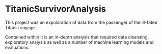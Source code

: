 # TitanicSurvivorAnalysis

This project was an expoloration of data from the passenger of the ill-fated Titanic voyage. 

Contained within it is an in-depth analysis that required data cleansing, exploratory analysis as well as a number of machine learning models and evaluations. 
